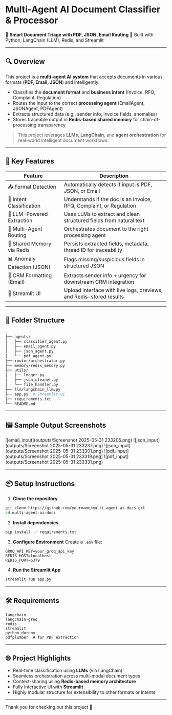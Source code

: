 # Multi-Agent AI Document Classifier & Processor

🚀 **Smart Document Triage with PDF, JSON, Email Routing**
📁 Built with Python, LangChain (LLM), Redis, and Streamlit

---

## 🔍 Overview

This project is a **multi-agent AI system** that accepts documents in various formats (**PDF, Email, JSON**) and intelligently:

* Classifies the **document format** and **business intent** (Invoice, RFQ, Complaint, Regulation)
* Routes the input to the correct **processing agent** (EmailAgent, JSONAgent, PDFAgent)
* Extracts structured data (e.g., sender info, invoice fields, anomalies)
* Stores traceable output in **Redis-based shared memory** for chain-of-processing transparency

> This project leverages **LLMs**, **LangChain**, and **agent orchestration** for real-world intelligent document workflows.

---

## 🧠 Key Features

| Feature                     | Description                                                         |
| --------------------------- | ------------------------------------------------------------------- |
| 📤 Format Detection         | Automatically detects if input is PDF, JSON, or Email               |
| 🧾 Intent Classification    | Understands if the doc is an Invoice, RFQ, Complaint, or Regulation |
| 🧠 LLM-Powered Extraction   | Uses LLMs to extract and clean structured fields from natural text  |
| 🔁 Multi-Agent Routing      | Orchestrates document to the right processing agent                 |
| 🧩 Shared Memory via Redis  | Persists extracted fields, metadata, thread ID for traceability     |
| 📊 Anomaly Detection (JSON) | Flags missing/suspicious fields in structured JSON                  |
| 📨 CRM Formatting (Email)   | Extracts sender info + urgency for downstream CRM integration       |
| 📄 Streamlit UI             | Upload interface with live logs, previews, and Redis-stored results |

---

## 📁 Folder Structure

```bash
.
├── agents/
│   ├── classifier_agent.py
│   ├── email_agent.py
│   ├── json_agent.py
│   └── pdf_agent.py
├── router/orchestrator.py
├── memory/redis_memory.py
├── utils/
│   ├── logger.py
│   ├── json_cleaner.py
│   └── file_handler.py
├── llm/langchain_llm.py
├── app.py  # Streamlit UI
├── requirements.txt
└── README.md
```

---

## 🖼️ Sample Output Screenshots
![email_input](outputs/Screenshot 2025-05-31 233205.png)
![json_input](outputs/Screenshot 2025-05-31 233237.png)
![json_input](outputs/Screenshot 2025-05-31 233301.png)
![pdf_input](outputs/Screenshot 2025-05-31 233319.png)
![pdf_input](outputs/Screenshot 2025-05-31 233331.png)

---

## 📦 Setup Instructions

1. **Clone the repository**

```bash
git clone https://github.com/yourname/multi-agent-ai-docs.git
cd multi-agent-ai-docs
```

2. **Install dependencies**

```bash
pip install -r requirements.txt
```

3. **Configure Environment**
   Create a `.env` file:

```env
GROQ_API_KEY=your_groq_api_key
REDIS_HOST=localhost
REDIS_PORT=6379
```

4. **Run the Streamlit App**

```bash
streamlit run app.py
```

---

## 🛠️ Requirements

```
langchain
langchain-groq
redis
streamlit
python-dotenv
pdfplumber  # for PDF extraction
```

---

## 🌐 Project Highlights

* Real-time classification using **LLMs** (via LangChain)
* Seamless orchestration across multi-modal document types
* Context-sharing using **Redis-based memory architecture**
* Fully interactive UI with **Streamlit**
* Highly modular structure for extensibility to other formats or intents


---

Thank you for checking out this project 🙌
